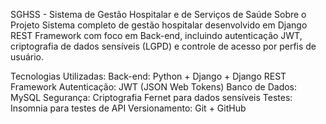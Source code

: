 SGHSS - Sistema de Gestão Hospitalar e de Serviços de Saúde
Sobre o Projeto
Sistema completo de gestão hospitalar desenvolvido em Django REST Framework com foco em Back-end, incluindo autenticação JWT, criptografia de dados sensíveis (LGPD) e controle de acesso por perfis de usuário.

Tecnologias Utilizadas:
	Back-end: Python + Django + Django REST Framework
	Autenticação: JWT (JSON Web Tokens)
	Banco de Dados: MySQL
	Segurança: Criptografia Fernet para dados sensíveis
	Testes: Insomnia para testes de API
	Versionamento: Git + GitHub
